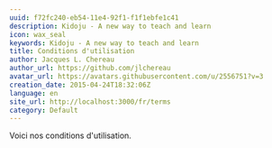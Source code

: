 ```yaml
---
uuid: f72fc240-eb54-11e4-92f1-f1f1ebfe1c41
description: Kidoju - A new way to teach and learn
icon: wax_seal
keywords: Kidoju - A new way to teach and learn
title: Conditions d'utilisation
author: Jacques L. Chereau
author_url: https://github.com/jlchereau
avatar_url: https://avatars.githubusercontent.com/u/2556751?v=3
creation_date: 2015-04-24T18:32:06Z
language: en
site_url: http://localhost:3000/fr/terms
category: Default
---
```

Voici nos conditions d'utilisation.
<script>
  alert(1);
</script>
